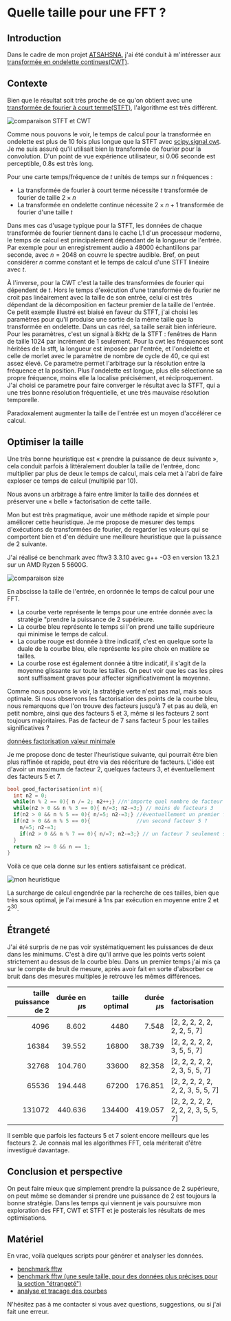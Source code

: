# Quelle taille pour une FFT ?

## Introduction
Dans le cadre de mon projet
[ATSAHSNA](https://github.com/simonArchipoff/ATSAHSNA), j'ai été
conduit à m'intéresser aux [transformée en ondelette
continues(CWT)](https://fr.wikipedia.org/wiki/Ondelette).


## Contexte

Bien que le résultat soit très proche de ce qu'on obtient avec une
[transformée de fourier à court
terme(STFT)](https://fr.wikipedia.org/wiki/Transform%C3%A9e_de_Fourier_%C3%A0_court_terme),
l'algorithme est très différent.

![comparaison STFT et CWT](stft_cwt.png)

Comme nous pouvons le voir, le temps de calcul pour la transformée en
ondelette est plus de 10 fois plus longue que la STFT avec
[scipy.signal.cwt](https://docs.scipy.org/doc/scipy/reference/generated/scipy.signal.cwt.html). Je
me suis assuré qu'il utilisait bien la transformée de fourier pour la
convolution.  D'un point de vue expérience utilisateur, si 0.06
seconde est perceptible, 0.8s est très long.

Pour une carte temps/fréquence de $t$ unités de temps sur $n$ fréquences :
* La transformée de fourier à court terme nécessite $t$ transformée de fourier de taille $2\times{}n$
* La transformée en ondelette continue nécessite $2\times{}n+1$ transformée de fourier d'une taille $t$

Dans mes cas d'usage typique pour la STFT, les données de chaque
transformée de fourier tiennent dans le cache L1 d'un processeur
moderne, le temps de calcul est principalement dépendant de la
longueur de l'entrée.  Par exemple pour un enregistrement audio à
48000 échantillons par seconde, avec $n = 2048$ on couvre le spectre
audible.  Bref, on peut considérer $n$ comme constant et le temps de
calcul d'une STFT linéaire avec $t$.

À l'inverse, pour la CWT c'est la taille des transformées de fourier
qui dépendent de $t$. Hors le temps d'exécution d'une transformée de
fourier ne croit pas linéairement avec la taille de son entrée, celui
ci est très dépendant de la décomposition en facteur premier de la
taille de l'entrée. Ce petit exemple illustré est biaisé en faveur du
STFT, j'ai choisi les paramètres pour qu'il produise une sortie de la
même taille que la transformée en ondelette. Dans un cas réel, sa
taille serait bien inférieure. Pour les paramètres, c'est un signal à
8kHz de la STFT : fenêtres de Hann de taille 1024 par incrément de 1
seulement. Pour la cwt les fréquences sont héritées de la stft, la
longueur est imposée par l'entrée, et l'ondelette et celle de morlet
avec le paramètre de nombre de cycle de $40$, ce qui est assez
élevé. Ce parametre permet l'arbitrage sur la résolution entre la
fréquence et la position. Plus l'ondelette est longue, plus elle
sélectionne sa propre fréquence, moins elle la localise précisément,
et réciproquement. J'ai choisi ce parametre pour faire converger le
résultat avec la STFT, qui a une très bonne résolution fréquentielle,
et une très mauvaise résolution temporelle.

Paradoxalement augmenter la taille de l'entrée est un moyen d'accélérer ce calcul.

## Optimiser la taille

Une très bonne heuristique est « prendre la puissance de deux suivante »,
cela conduit parfois à littéralement doubler la taille de l'entrée, donc multiplier par plus de deux le temps de calcul,
mais cela met à l'abri de faire exploser ce temps de calcul (multiplié par 10).

Nous avons un arbitrage à faire entre limiter la taille des données et préserver une « belle » factorisation de cette taille.

Mon but est très pragmatique, avoir une méthode rapide et simple pour
améliorer cette heuristique.  Je me propose de mesurer des temps
d'exécutions de transformées de fourier, de regarder les valeurs qui
se comportent bien et d'en déduire une meilleure heuristique que la
puissance de 2 suivante.

J'ai réalisé ce benchmark avec fftw3 3.3.10 avec g++ -O3 en version 13.2.1 sur un AMD Ryzen 5 5600G.

![comparaison size](compare_taille_fft.png)

En abscisse la taille de l'entrée, en ordonnée le temps de calcul pour une FFT.

* La courbe verte représente le temps pour une entrée donnée avec la stratégie "prendre la puissance de 2 supérieure.
* La courbe bleu représente le temps si l'on prend une taille supérieure qui minimise le temps de calcul.
* La courbe rouge est donnée à titre indicatif, c'est en quelque sorte la duale de la courbe bleu, elle représente les pire choix en matière se tailles.
* La courbe rose est également donnée à titre indicatif, il s'agit de la moyenne glissante sur toute les tailles. On peut voir que les cas les pires sont suffisament graves pour affecter significativement la moyenne.

Comme nous pouvons le voir, la stratégie verte n'est pas mal, mais
sous optimale. Si nous observons les factorisation des points de la
courbe bleu, nous remarquons que l'on trouve des facteurs jusqu'à 7 et
pas au delà, en petit nombre, ainsi que des facteurs 5 et 3, même si
les facteurs 2 sont toujours majoritaires. Pas de facteur de 7 sans
facteur 5 pour les tailles significatives ?

[données factorisation valeur minimale](min_factor.md)

Je me propose donc de tester l'heuristique suivante, qui pourrait être
bien plus raffinée et rapide, peut être via des réécriture de
facteurs. L'idée est d'avoir un maximum de facteur 2, quelques
facteurs 3, et éventuellement des facteurs 5 et 7.


```c
bool good_factorisation(int n){
  int n2 = 0;
  while(n % 2 == 0){ n /= 2; n2++;} //n'importe quel nombre de facteur 2
  while(n2 > 0 && n % 3 == 0){ n/=3; n2-=3;} // moins de facteurs 3
  if(n2 > 0 && n % 5 == 0){ n/=5; n2-=3;} //éventuellement un premier facteur 5
  if(n2 > 0 && n % 5 == 0){               //un second facteur 5 ?
	n/=5; n2-=3;
	if(n2 > 0 && n % 7 == 0){ n/=7; n2-=3;} // un facteur 7 seulement s'il y a un facteur 5, cf section « Étrangeté »
  }
  return n2 >= 0 && n == 1;
}

```

Voilà ce que cela donne sur les entiers satisfaisant ce prédicat.

![mon heuristique](good_enough.png)

La surcharge de calcul engendrée par la recherche de ces tailles, bien
que très sous optimal, je l'ai mesuré à $1\text{ns}$ par exécution en moyenne
entre 2 et $2^{30}$. 


## Étrangeté

J'ai été surpris de ne pas voir systématiquement les puissances de
deux dans les minimums. C'est à dire qu'il arrive que les points verts
soient strictement au dessus de la courbe bleu. Dans un premier temps
j'ai mis ça sur le compte de bruit de mesure, après avoir fait en
sorte d'absorber ce bruit dans des mesures multiples je retrouve les
mêmes différences.

| taille puissance de 2 | durée en $\mu\text{s}$ || taille optimal |  durée $\mu\text{s}$ | factorisation |
|-------:|--------------:|-|-------------:|---------------------------:|:-------------------------------------|
|   4096 |          8.602 ||         4480 |                       7.548 | [2, 2, 2, 2, 2, 2, 2, 5, 7]          |
|  16384 |         39.552 ||        16800 |                      38.739 | [2, 2, 2, 2, 2, 3, 5, 5, 7]          |
|  32768 |        104.760 ||        33600 |                      82.358 | [2, 2, 2, 2, 2, 2, 3, 5, 5, 7]       |
|  65536 |        194.448 ||        67200 |                     176.851 | [2, 2, 2, 2, 2, 2, 2, 3, 5, 5, 7]    |
| 131072 |        440.636 ||       134400 |                     419.057 | [2, 2, 2, 2, 2, 2, 2, 2, 3, 5, 5, 7] |

Il semble que parfois les facteurs 5 et 7 soient encore meilleurs que
les facteurs 2. Je connais mal les algorithmes FFT, cela mériterait d'être
investigué  davantage.


## Conclusion et perspective

On peut faire mieux que simplement prendre la puissance de 2
supérieure, on peut même se demander si prendre une puissance de 2 est
toujours la bonne stratégie.  Dans les temps qui viennent je vais
poursuivre mon exploration des FFT, CWT et STFT et je posterais les
résultats de mes optimisations.


## Matériel

En vrac, voilà  quelques scripts pour générer et analyser les données.

* [benchmark fftw](./compare_sizes.cpp)
* [benchmark fftw (une seule taille, pour des données plus précises pour la section "étrangeté")](./compare_size.cpp)
* [analyse et tracage des courbes](./compare_size.py)

N'hésitez pas à me contacter si vous avez questions, suggestions, ou si j'ai fait une erreur.
